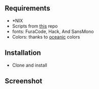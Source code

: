 ## Requirements

 - *NIX
 - Scripts from [this](https://github.com/Blacksuan19/Dotfiles/tree/master/bin/bin) repo
 - fonts: FuraCode, Hack, And SansMono
 - Colors: thanks to [oceanic](https://github.com/material-ocean) colors


## Installation
- Clone and install

## Screenshot
